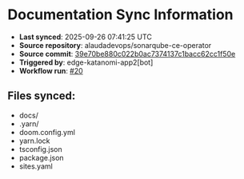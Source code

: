 # Documentation Sync Information

- **Last synced**: 2025-09-26 07:41:25 UTC
- **Source repository**: alaudadevops/sonarqube-ce-operator
- **Source commit**: [39e70be880c022b0ac7374137c1bacc62cc1f50e](https://github.com/alaudadevops/sonarqube-ce-operator/commit/39e70be880c022b0ac7374137c1bacc62cc1f50e)
- **Triggered by**: edge-katanomi-app2[bot]
- **Workflow run**: [#20](https://github.com/alaudadevops/sonarqube-ce-operator/actions/runs/18031339811)

## Files synced:
- docs/
- .yarn/
- doom.config.yml
- yarn.lock
- tsconfig.json
- package.json
- sites.yaml
